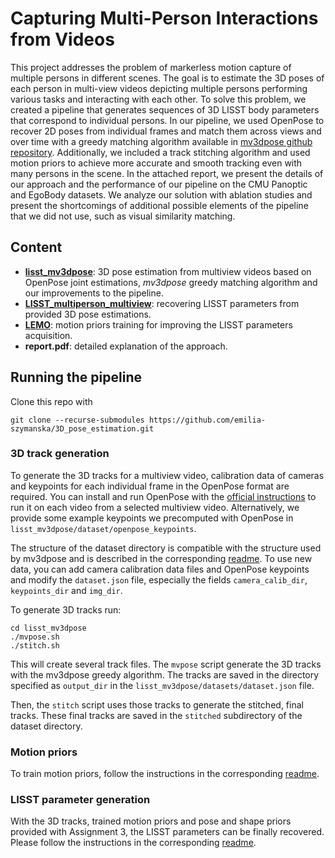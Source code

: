 # Capturing Multi-Person Interactions from Videos

This project addresses the problem of markerless motion capture of multiple persons in different scenes.
The goal is to estimate the 3D poses of each person in multi-view videos depicting multiple persons performing various tasks and interacting with each other.
To solve this problem, we created a pipeline that generates sequences of 3D LISST body parameters that correspond to individual persons.
In our pipeline, we used OpenPose to recover 2D poses from individual frames and match them across views and over time with a greedy matching algorithm available in [mv3dpose github repository](https://github.com/jutanke/mv3dpose).
Additionally, we included a track stitching algorithm and used motion priors to achieve more accurate and smooth tracking even with many persons in the scene.
In the attached report, we present the details of our approach and the performance of our pipeline on the CMU Panoptic and EgoBody datasets.
We analyze our solution with ablation studies and present the shortcomings of additional possible elements of the pipeline that we did not use, such as visual similarity matching.

## Content

* [__lisst_mv3dpose__](https://github.com/GemCat/lisst_mv3dpose/tree/master): 3D pose estimation from multiview videos based on OpenPose joint estimations, *mv3dpose* greedy matching algorithm and our improvements to the pipeline.
* [__LISST_multiperson_multiview__](https://github.com/johannesg98/LISST_multiperson_multiview): recovering LISST parameters from provided 3D pose estimations.
* [__LEMO__](https://github.com/johannesg98/LEMO): motion priors training for improving the LISST parameters acquisition.
* __report.pdf__: detailed explanation of the approach.


## Running the pipeline

Clone this repo with

```
git clone --recurse-submodules https://github.com/emilia-szymanska/3D_pose_estimation.git
```

### 3D track generation

To generate the 3D tracks for a multiview video, calibration data of cameras and keypoints for each individual frame in the OpenPose format are required.
You can install and run OpenPose with the [official instructions](https://github.com/CMU-Perceptual-Computing-Lab/openpose) to run it on each video from a selected multiview video.
Alternatively, we provide some example keypoints we precomputed with OpenPose in `lisst_mv3dpose/dataset/openpose_keypoints`.


The structure of the dataset directory is compatible with the structure used by mv3dpose and is described in the corresponding [readme](lisst_mv3dpose/README.md).
To use new data, you can add camera calibration data files and OpenPose keypoints and modify the `dataset.json` file, especially the fields `camera_calib_dir`, `keypoints_dir` and `img_dir`.

To generate 3D tracks run:

```
cd lisst_mv3dpose
./mvpose.sh
./stitch.sh
```

This will create several track files. The `mvpose` script generate the 3D tracks with the mv3dpose greedy algorithm. The tracks are saved in the directory specified as `output_dir` in the `lisst_mv3dpose/datasets/dataset.json` file.

Then, the `stitch` script uses those tracks to generate the stitched, final tracks. These final tracks are saved in the `stitched` subdirectory of the dataset directory.


### Motion priors

To train motion priors, follow the instructions in the corresponding [readme](LEMO/README.md).

### LISST parameter generation

With the 3D tracks, trained motion priors and pose and shape priors provided with Assignment 3, the LISST parameters can be finally recovered. Please follow the instructions in the corresponding [readme](LISST_multiperson_multiview/README.md).
